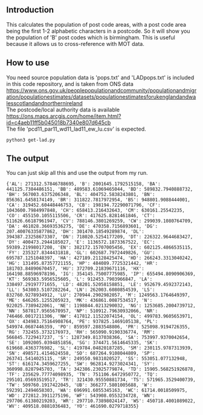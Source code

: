 ## Introduction
This calculates the population of post code areas, with a post code area being the first 1-2 alphabetic characters in a postcode. So it will show you the population of 'B' post codes which is birmingham. This is useful because it allows us to cross-reference with MOT data.

## How to use
You need source population data is 'pops.txt' and 'LADpops.txt' is included in this code repository, and is taken from ONS data https://www.ons.gov.uk/peoplepopulationandcommunity/populationandmigration/populationestimates/datasets/populationestimatesforukenglandandwalesscotlandandnorthernireland  
The postcode/local authority data is available https://ons.maps.arcgis.com/home/item.html?id=c4aeb11ff5b045018b7340e807d645cb  
The file 'pcd11_par11_wd11_lad11_ew_lu.csv' is expected.

```
python3 get-lad.py
```

## The output
You can just skip all this and use the output from my run.

```
{'AL': 271312.57846788695, 'B': 2001645.1792515158, 'BA': 441125.7384486151, 'BB': 489583.61069465044, 'BD': 589832.7940888732, 'BH': 567003.6375206348, 'BL': 404752.5838243801, 'BN': 856361.6458174149, 'BR': 311822.7817972954, 'BS': 948801.9088444001, 'CA': 319452.60448446753, 'CB': 198194.72290071796, 'CF': 1043600.7984997848, 'CH': 658413.216432643, 'CM': 630161.25542235, 'CO': 455150.1055115506, 'CR': 417625.8281461846, 'CT': 511626.66187961947, 'CV': 788146.3801269259, 'CW': 299039.1080764709, 'DA': 461028.36693536275, 'DE': 470358.7156893601, 'DG': 207.40076335877862, 'DH': 301470.18549289874, 'DL': 394387.23258673307, 'DN': 718020.5254177209, 'DT': 226322.9644683427, 'DY': 400473.2944185027, 'E': 1136572.1873367522, 'EC': 59389.21998017208, 'EN': 382172.15707005456, 'EX': 602125.4866535115, 'FY': 235327.8344431818, 'GL': 602687.7972449826, 'GU': 695787.1251048397, 'HA': 427189.21128425474, 'HD': 266243.3313040242, 'HG': 131495.87357721155, 'HP': 484089.7725321442, 'HR': 181703.84890670457, 'HU': 372709.21839671116, 'HX': 164198.88596978196, 'IG': 354145.75007775985, 'IP': 655494.8090906369, 'KT': 569383.5956525605, 'L': 912453.7903966847, 'LA': 338497.29197771655, 'LD': 48201.52058158851, 'LE': 952679.4592372143, 'LL': 543803.5107282264, 'LN': 262003.6080854539, 'LS': 832760.9278934912, 'LU': 270944.2902982057, 'M': 1249563.1764649397, 'ME': 646265.1255205923, 'MK': 436861.0087534517, 'N': 922025.7389422061, 'NE': 1198844.0213290032, 'NG': 1253685.2004739712, 'NN': 587817.9565670957, 'NP': 510912.79630932066, 'NR': 746466.0017211306, 'NW': 417812.11522074154, 'OL': 499783.9605653971, 'OX': 434983.75164908764, 'PE': 937825.1469105138, 'PL': 549974.0687446359, 'PO': 859597.2883548806, 'PR': 525098.9194726355, 'RG': 732455.3732176973, 'RH': 565090.9190336774, 'RM': 566845.7229417237, 'S': 1287349.8137038366, 'SA': 753997.9370042654, 'SE': 1092005.0394851856, 'SG': 374471.5614645335, 'SK': 619668.4363776982, 'SL': 419784.04820187285, 'SM': 230115.9787313939, 'SN': 498571.4154624558, 'SO': 687264.9108044809, 'SP': 263741.5414025115, 'SR': 249550.9831020527, 'SS': 553051.077132948, 'ST': 616174.3459627255, 'SW': 962814.9273024341, 'SY': 360998.8287945703, 'TA': 342386.23025779874, 'TD': 15905.568251926878, 'TF': 235629.77774098935, 'TN': 751106.6472950772, 'TQ': 295101.05693519517, 'TR': 321430.95550881734, 'TS': 571965.3529400739, 'TW': 509760.1917422045, 'UB': 366277.5801005688, 'W': 592391.2494658303, 'WA': 696991.6055345163, 'WC': 61714.0018509975, 'WD': 272812.3911275196, 'WF': 543908.0553234728, 'WN': 297706.61380219203, 'WR': 297710.73898024147, 'WS': 450718.4001089022, 'WV': 409518.0881036483, 'YO': 461690.0279718355}
```
